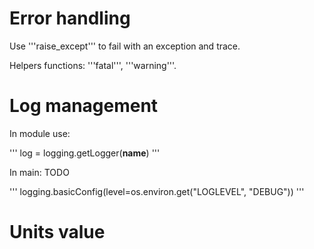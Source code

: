 

# Error handling

Use '''raise_except''' to fail with an exception and trace. 

Helpers functions: '''fatal''', '''warning'''.


# Log management 

In module use: 

'''
    log = logging.getLogger(__name__)
'''

In main: TODO

'''
    logging.basicConfig(level=os.environ.get("LOGLEVEL", "DEBUG"))
'''


# Units value


